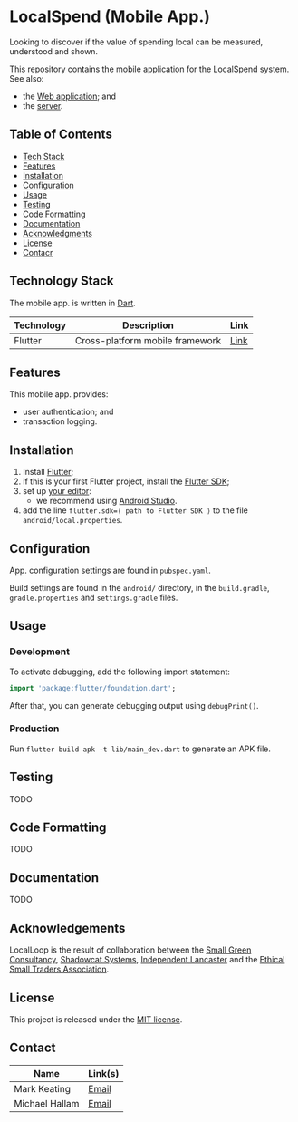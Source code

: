 # LocalSpend (Mobile App.)

Looking to discover if the value of spending local can be measured, understood and shown.

This repository contains the mobile application for the LocalSpend system. See also:

* the [Web application](https://github.com/Pear-Trading/Foodloop-Web); and
* the [server](https://github.com/Pear-Trading/Foodloop-Server).

## Table of Contents

* [Tech Stack](#tech-stack)
* [Features](#features)
* [Installation](#installation)
* [Configuration](#configuration)
* [Usage](#usage)
* [Testing](#testing)
* [Code Formatting](#code-formatting)
* [Documentation](#documentation)
* [Acknowledgments](#acknowledgements)
* [License](#license)
* [Contacr](#contact)

## Technology Stack

The mobile app. is written in [Dart](https://dart.dev/).

| Technology  | Description         						| Link                |
|-------------|---------------------------------|---------------------|
| Flutter 		| Cross-platform mobile framework	| [Link][flutter]     |

[flutter]: https://flutter.dev/

## Features

This mobile app. provides:

- user authentication; and
- transaction logging.

## Installation

1. Install [Flutter](https://flutter.dev/docs/get-started/install);
1. if this is your first Flutter project, install the [Flutter SDK](https://flutter.dev/docs/get-started/test-drive);
1. set up [your editor](https://flutter.dev/docs/get-started/editor):
    - we recommend using [Android Studio](https://developer.android.com/studio).
1. add the line `flutter.sdk=⟨ path to Flutter SDK ⟩` to the file `android/local.properties`.

## Configuration

App. configuration settings are found in `pubspec.yaml`.

Build settings are found in the `android/` directory, in the `build.gradle`, `gradle.properties` and `settings.gradle` files.

## Usage

### Development

To activate debugging, add the following import statement:

```dart
import 'package:flutter/foundation.dart';
```

After that, you can generate debugging output using `debugPrint()`.

### Production

Run `flutter build apk -t lib/main_dev.dart` to generate an APK file.

## Testing

TODO

## Code Formatting

TODO

## Documentation

TODO

## Acknowledgements

LocalLoop is the result of collaboration between the [Small Green Consultancy](http://www.smallgreenconsultancy.co.uk/), [Shadowcat Systems](https://shadow.cat/), [Independent Lancaster](http://www.independent-lancaster.co.uk/) and the [Ethical Small Traders Association](http://www.lancasteresta.org/).

## License

This project is released under the [MIT license](https://mit-license.org/).

## Contact

| Name           | Link(s)           |
|----------------|-------------------|
| Mark Keating   | [Email][mkeating] |
| Michael Hallam | [Email][mhallam]  |

[mkeating]: mailto:m.keating@shadowcat.co.uk
[mhallam]: mailto:info@lancasteresta.org


